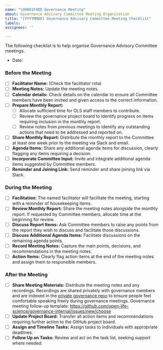 ```yaml
---
name: "\U0001F4DD Governance Meeting"
about: Governance Advisory Committee Meeting Organisation
title: "[YYYYMMDD] Governance Advisory Committee Meeting Checklist"
labels:
assignees: ''

---
```


<!--
💙 Thank you for opening this issue. Please complete the following sections by providing relevant information. If you have the write access to the repository please also assign the appropriate label (or labels) to your issue. Note that text within HTML comment tags (starting with < and ending with >) will not be rendered.
-->

The following checklist is to help organise Governance Advisory Committee meetings.

- Date:

### Before the Meeting

* [ ] **Facilitator Name:** (Check the facilitator rota)
* [ ] **Meeting Notes:** Update the meeting notes.
* [ ] **Calendar details:** Check details on the calendar to ensure all Committee members have been invited and given access to the correct information.
* [ ] **Prepare Monthly Report:**
    * [ ] Allocate sufficient time for OLS staff members to contribute.
    * [ ] Review the governance project board to identify progress on items requiring inclusion in the monthly report.
    * [ ] Review notes from previous meetings to identify any outstanding actions that need to be addressed and reported on.
* [ ] **Share Monthly Report:** Distribute the monthly report to the Committee at least one week prior to the meeting via Slack and email.
* [ ] **Agenda Items:** Share any additional agenda items for discussion, clearly flagging any items requiring a decision.
* [ ] **Incorporate Committee Input:** Invite and integrate additional agenda items suggested by Committee members.
* [ ] **Reminder and Joining Link:** Send reminder and share joining link via Slack.

### During the Meeting

* [ ] **Facilitation:** The named facilitator will facilitate the meeting, starting with a reminder of housekeeping items.
* [ ] **Review Monthly Report:** Share the meeting notes alongside the monthly report. If requested by Committee members, allocate time at the beginning for review.
* [ ] **Discuss Report Items:** Ask Committee members to raise any points from the report they wish to discuss and facilitate those discussions.
* [ ] **Discuss Additional Agenda Items:** Facilitate discussions on the remaining agenda points.
* [ ] **Record Meeting Notes:** Capture the main points, decisions, and recommendations in the meeting notes.
* [ ] **Action Items:** Clearly flag action items at the end of the meeting notes and assign them to responsible members.

### After the Meeting

* [ ] **Share Meeting Materials:** Distribute the meeting notes and any recordings. Recordings are shared privately with governance members and are indexed in the [private governance repo](https://github.com/open-life-science/governance-internal) to ensure people feel comfortable speaking freely during governance meetings. Governance meeting follow-up template: https://github.com/open-life-science/governance-internal/issues/new/choose 
* [ ] **Update Project Board:** Transfer all action items and recommendations requiring further action to the GitHub project board.
* [ ] **Assign and Timeline Tasks:** Assign tasks to individuals with appropriate deadlines.
* [ ] **Follow Up on Tasks:** Review and act on the task list, seeking support where needed.
